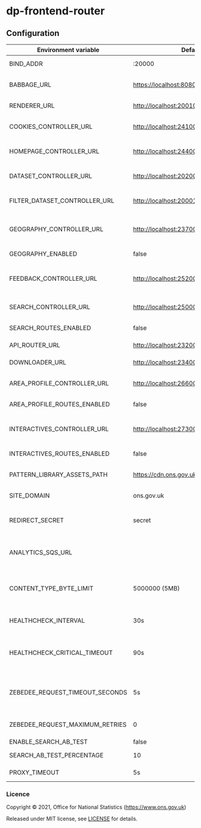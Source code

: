 # dp-frontend-router

## Configuration

| Environment variable            | Default                                   | Description                                                                        |
|---------------------------------|-------------------------------------------|------------------------------------------------------------------------------------|
| BIND_ADDR                       | :20000                                    | The host and port to bind to.                                                      |
| BABBAGE_URL                     | <https://localhost:8080>                  | The URL of the babbage instance to use                                             |
| RENDERER_URL                    | <http://localhost:20010>                  | The URL of dp-frontend-renderer                                                    |
| COOKIES_CONTROLLER_URL          | <http://localhost:24100>                  | The URL of dp-frontend-cookie-controller                                           |
| HOMEPAGE_CONTROLLER_URL         | <http://localhost:24400>                  | The URL of dp-frontend-dataset-controller                                          |
| DATASET_CONTROLLER_URL          | <http://localhost:20200>                  | The URL of dp-frontend-dataset-controller                                          |
| FILTER_DATASET_CONTROLLER_URL   | <http://localhost:20001>                  | The URL of dp-frontend-filter-dataset-controller                                   |
| GEOGRAPHY_CONTROLLER_URL        | <http://localhost:23700>                  | The URL of dp-frontend-geography-controller                                        |
| GEOGRAPHY_ENABLED               | false                                     | Geography feature toggle                                                           |
| FEEDBACK_CONTROLLER_URL         | <http://localhost:25200>                  | The URL of dp-frontend-feedback-controller                                         |
| SEARCH_CONTROLLER_URL           | <http://localhost:25000>                  | The URL of dp-frontend-search-controller                                           |
| SEARCH_ROUTES_ENABLED           | false                                     | Search routes feature toggle                                                       |
| API_ROUTER_URL                  | <http://localhost:23200/v1>               | The API router URL                                                                 |
| DOWNLOADER_URL                  | <http://localhost:23400>                  | The URL of dp-file-downloader.                                                     |
| AREA_PROFILE_CONTROLLER_URL     | <http://localhost:26600>                  | The URL of dp-frontend-area-profiles.                                              |
| AREA_PROFILE_ROUTES_ENABLED     | false                                     | Area profiles routes enabled                                                       |
| INTERACTIVES_CONTROLLER_URL     | <http://localhost:27300>                  | The URL of dp-frontend-interactives-controller                                     |
| INTERACTIVES_ROUTES_ENABLED     | false                                     | Interactives routes enabled                                                        |
| PATTERN_LIBRARY_ASSETS_PATH     | <https://cdn.ons.gov.uk/sixteens/e42235b> | The URL to the sixteens build to use                                               |
| SITE_DOMAIN                     | ons.gov.uk                                | The domain hosting the site                                                        |
| REDIRECT_SECRET                 | secret                                    | Pre-shared key for signing/encrypting redirect data                                |
| ANALYTICS_SQS_URL               |                                           | SQS URL for search analytics; leave blank to disable                               |
| CONTENT_TYPE_BYTE_LIMIT         | 5000000 (5MB)                             | Response size at which we stop checking content-type to avoid oom errors           |
| HEALTHCHECK_INTERVAL            | 30s                                       | The period of time between health checks                                           |
| HEALTHCHECK_CRITICAL_TIMEOUT    | 90s                                       | The period of time after which failing checks will result in critical global check |
| ZEBEDEE_REQUEST_TIMEOUT_SECONDS | 5s                                        | The period of time to wait before timing out when communicating with Zebedee       |
| ZEBEDEE_REQUEST_MAXIMUM_RETRIES | 0                                         | The number of retry attempts to make to Zebedee                                    |
| ENABLE_SEARCH_AB_TEST           | false                                     | Enable AB search                                                                   |
| SEARCH_AB_TEST_PERCENTAGE       | 10                                        | AB search percentage                                                               |
| PROXY_TIMEOUT                   | 5s                                        | The timeout for proxied requests                                                   |

### Licence

Copyright © 2021, Office for National Statistics (<https://www.ons.gov.uk>)

Released under MIT license, see [LICENSE](LICENSE.md) for details.
